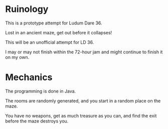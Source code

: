 # Ruinology
This is a prototype attempt for Ludum Dare 36.

Lost in an ancient maze, get out before it collapses!

This will be an unofficial attempt for LD 36. 

I may or may not finish within the 72-hour jam and might continue to finish it on my own.

# Mechanics
The programming is done in Java.

The rooms are randomly generated, and you start in a random place on the maze.

You have no weapons, get as much treasure as you can, and find the exit before the maze destroys you.
